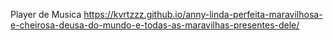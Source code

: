 Player de Musica
https://kvrtzzz.github.io/anny-linda-perfeita-maravilhosa-e-cheirosa-deusa-do-mundo-e-todas-as-maravilhas-presentes-dele/
